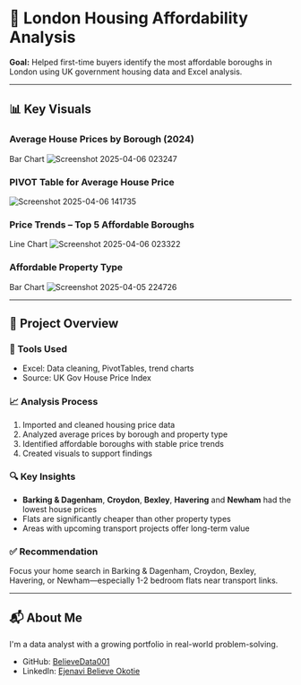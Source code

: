 # 🏡 London Housing Affordability Analysis

**Goal:** Helped first-time buyers identify the most affordable boroughs in London using UK government housing data and Excel analysis.

---

## 📊 Key Visuals

### Average House Prices by Borough (2024)
Bar Chart ![Screenshot 2025-04-06 023247](https://github.com/user-attachments/assets/89288ccc-a502-43b4-9bed-a0302ffec270)

### PIVOT Table for Average House Price
![Screenshot 2025-04-06 141735](https://github.com/user-attachments/assets/91a6283b-0906-46e0-98d4-b1197bd32e89)


### Price Trends – Top 5 Affordable Boroughs
Line Chart ![Screenshot 2025-04-06 023322](https://github.com/user-attachments/assets/a802af65-cfb7-489f-92a9-ded47c325ff7)


### Affordable Property Type
Bar Chart ![Screenshot 2025-04-05 224726](https://github.com/user-attachments/assets/45730d54-92e4-4ad6-867d-921984218c0a)

---

## 📁 Project Overview

### 🔧 Tools Used
- Excel: Data cleaning, PivotTables, trend charts
- Source: UK Gov House Price Index

### 📈 Analysis Process
1. Imported and cleaned housing price data
2. Analyzed average prices by borough and property type
3. Identified affordable boroughs with stable price trends
4. Created visuals to support findings

### 🔍 Key Insights
- **Barking & Dagenham**, **Croydon**, **Bexley**, **Havering** and **Newham** had the lowest house prices
- Flats are significantly cheaper than other property types
- Areas with upcoming transport projects offer long-term value

### ✅ Recommendation
Focus your home search in Barking & Dagenham, Croydon, Bexley, Havering, or Newham—especially 1-2 bedroom flats near transport links.

---

## 📬 About Me

I'm a data analyst with a growing portfolio in real-world problem-solving.

- GitHub: [BelieveData001](https://github.com/BelieveData001)
- LinkedIn: [Ejenavi Believe Okotie](linkedin.com/in/ejenavi-believe-okotie-63758333b)

